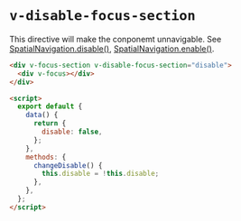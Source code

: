   <!-- This Source Code Form is subject to the terms of the Mozilla Public
  License, v. 2.0. If a copy of the MPL was not distributed with this
  file, You can obtain one at https://mozilla.org/MPL/2.0/. -->

# `v-disable-focus-section`

This directive will make the conponemt unnavigable.
See [SpatialNavigation.disable()](https://github.com/luke-chang/js-spatial-navigation#spatialnavigationdisablesectionid),
[SpatialNavigation.enable()](https://github.com/luke-chang/js-spatial-navigation#spatialnavigationenablesectionid).

```html
<div v-focus-section v-disable-focus-section="disable">
  <div v-focus></div>
</div>

<script>
  export default {
    data() {
      return {
        disable: false,
      };
    },
    methods: {
      changeDisable() {
        this.disable = !this.disable;
      },
    },
  };
</script>
```
